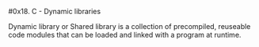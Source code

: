 #0x18. C - Dynamic libraries

Dynamic library or Shared library is a collection of precompiled, reuseable code modules that can be loaded and linked with a program at runtime.
